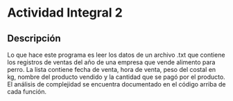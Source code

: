 # Actividad Integral 2
## Descripción
Lo que hace este programa es leer los datos de un archivo .txt que contiene los registros de ventas del año de una empresa que vende alimento para perro.
La lista contiene fecha de venta, hora de venta, peso del costal en kg, nombre del producto vendido y la cantidad que se pagó por el producto.
El análisis de complejidad se encuentra documentado en el código arriba de cada función.
